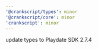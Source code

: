 ```yaml
---
'@crankscript/types': minor
'@crankscript/core': minor
'crankscript': minor
---
```


update types to Playdate SDK 2.7.4
